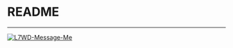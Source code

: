 # README

---

[![L7WD-Message-Me](https://heroku-badge.herokuapp.com/?app=l7wd-message-me)](https://l7wd-message-me.herokuapp.com/)

